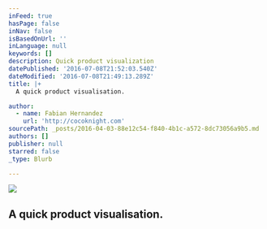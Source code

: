 ```yaml
---
inFeed: true
hasPage: false
inNav: false
isBasedOnUrl: ''
inLanguage: null
keywords: []
description: Quick product visualization
datePublished: '2016-07-08T21:52:03.540Z'
dateModified: '2016-07-08T21:49:13.289Z'
title: |+
  A quick product visualisation.

author:
  - name: Fabian Hernandez
    url: 'http://cocoknight.com'
sourcePath: _posts/2016-04-03-88e12c54-f840-4b1c-a572-8dc73056a9b5.md
authors: []
publisher: null
starred: false
_type: Blurb

---
```

![](https://the-grid-user-content.s3-us-west-2.amazonaws.com/3a762bdc-9ae0-4cf8-a1f8-a6f9e945174a.png)

## A quick product visualisation.